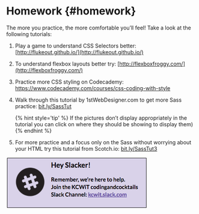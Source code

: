 # Homework {#homework}

The more you practice, the more comfortable you’ll feel!  Take a look at the following tutorials:

1. Play a game to understand CSS Selectors better: [http://flukeout.github.io/](http://flukeout.github.io/)

2. To understand flexbox layouts better try: [http://flexboxfroggy.com/](http://flexboxfroggy.com/)

3. Practice more CSS styling on Codecademy: https://www.codecademy.com/courses/css-coding-with-style

4.  Walk through this tutorial by 1stWebDesigner.com to get more Sass practice: [bit.ly/SassTut](http://bit.ly/SassTut)   

    {% hint style='tip' %}
    If the pictures don’t display appropriately in the tutorial you can click on where they should be showing to display them)
    {% endhint %}

5.  For more practice and a focus only on the Sass without worrying about your HTML try this tutorial from Scotch.io: [bit.ly/SassTut3](http://bit.ly/SassTut3)

[![](/images/slack.png)](http://kcwit.slack.com)